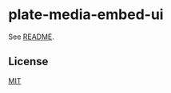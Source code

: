 # plate-media-embed-ui

See [README](https://github.com/udecode/plate).

## License

[MIT](../../../LICENSE)
